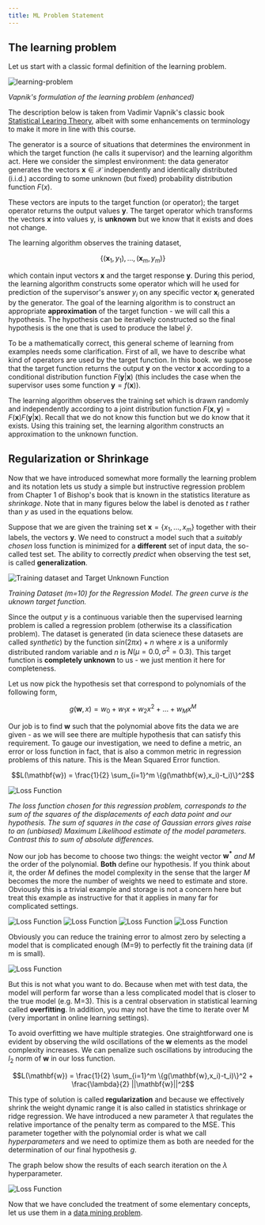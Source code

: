 ```yaml
---
title: ML Problem Statement
---
```


## The learning problem 
Let us start with a classic formal definition of the learning problem.

![learning-problem](images/enhanced-vapnik-learning-problem.svg)

*Vapnik's formulation of the learning problem (enhanced)*

The description below is taken from Vadimir Vapnik's classic book [Statistical Learing Theory](https://www.amazon.com/Statistical-Learning-Theory-Vladimir-Vapnik/dp/0471030031), albeit with some enhancements on terminology to make it more in line with this course. 

The generator is a source of situations that determines the environment in which the target function (he calls it supervisor) and the learning algorithm act.  Here we consider the simplest environment: the data generator generates the vectors $\mathbf{x} \in \mathcal{X}$ independently and identically distributed (i.i.d.) according to some unknown (but fixed) probability distribution function $F(x)$.

These vectors are inputs to the target function (or operator); the target operator returns the output values $\mathbf{y}$. The target operator which transforms the vectors $\mathbf{x}$ into values y,  is **unknown** but we know that it  exists and does not change.

The learning algorithm observes the training dataset,

$$\{ (\mathbf{x}_1, y_1), \dots, (\mathbf{x}_m, y_m) \}$$

which contain input vectors $\mathbf{x}$ and the target response $\mathbf{y}$. During this period, the learning algorithm constructs some operator which will he used for prediction of the supervisor's answer $y_i$ on any specific vector $\mathbf{x}_i$  generated by the generator. The goal of the learning algorithm is  to construct an appropriate **approximation** of the target function - we will call this a hypothesis. The hypothesis can be iteratively constructed so the final hypothesis is the one that is used to produce the label $\hat{y}$. 

To be a mathematically correct, this general scheme of learning from examples needs some clarification. First of all,  we have to describe what kind of operators are used by the target function. In this book. we suppose that the target function returns the output $\mathbf{y}$ on the vector $\mathbf{x}$ according to  a conditional distribution function $F(\mathbf{y} | \mathbf{x})$ (this includes the case when the supervisor uses some function $\mathbf{y} = f(\mathbf{x}))$.

The learning algorithm observes the training set which is drawn randomly and independently according to  a joint distribution function $F(\mathbf{x} , \mathbf{y}) = F(\mathbf{x}) F(\mathbf{y} | \mathbf{x})$. Recall that we do not know this function but we do know that it  exists. Using this training set, the learning algorithm constructs an approximation to the unknown function.

## Regularization or Shrinkage
Now that we have introduced somewhat more formally the learning problem and its notation lets us study a simple but instructive regression problem from Chapter 1 of Bishop's book that is known in the statistics literature as *shrinkage*. Note that in many figures below the label is denoted as $t$ rather than $y$ as used in the equations below.

Suppose that we are given the training set  $\mathbf{x} = \{x_1,...,x_m\}$ together with their labels, the vectors $\mathbf{y}$. We need to construct a model such that a *suitably chosen* loss function is minimized for a **different** set of input data, the so-called test set. The ability to correctly *predict* when observing the test set, is called **generalization**.

![Training dataset and Target Unknown Function](images/Figure1.2.png)

*Training Dataset (m=10) for the Regression Model. The green curve is the uknown target function.*

Since the output $y$ is a continuous variable then the supervised learning problem is called a regression problem (otherwise its a classification problem). The dataset is generated (in data scienece these datasets are called *synthetic*) by the function $sin(2 \pi x) + n$ where $x$ is a uniformly distributed random variable and $n$ is $N(\mu=0.0, \sigma^2=0.3)$. This target function is **completely unknown** to us - we just mention it here for completeness.  

Let us now pick the hypothesis set that correspond to polynomials of the following form,

$$g(\mathbf{w},x) = w_0 + w_1x + w_2 x^2 + ... + w_M x^M$$

Our job is to find $\mathbf{w}$ such that the polynomial above fits the data we are given - as we will see there are multiple hypothesis that can satisfy this requirement. To gauge our investigation, we need to define a metric, an error or loss function in fact, that is also a common metric in regression problems of this nature. This is the Mean Squared Error function. 

$$L(\mathbf{w}) = \frac{1}{2} \sum_{i=1}^m \{g(\mathbf{w},x_i)-t_i)\}^2$$

![Loss Function](images/Figure1.3.png)

*The loss function chosen for this regression problem, corresponds to the sum of the squares of the displacements of each data point and our hypothesis. The sum of squares in the case of Gaussian errors gives raise to an (unbiased) Maximum Likelihood estimate of the model parameters. Contrast this to sum of absolute differences.*

Now our job has become to choose two things: the weight vector $\mathbf{w^*}$ *and* $M$ the order of the polynomial. **Both** define our hypothesis.  If you think about it, the order $M$ defines the model complexity in the sense that the larger $M$ becomes the more the number of weights we need to estimate and store. Obviously this is a trivial example and storage is not a concern here but treat this example as instructive for that it applies in many far for complicated settings. 

![Loss Function](images/Figure1.4a.png)
![Loss Function](images/Figure1.4b.png)
![Loss Function](images/Figure1.4c.png)
![Loss Function](images/Figure1.4d.png)

Obviously you can reduce the training error to almost zero by selecting a model that is complicated enough (M=9) to perfectly fit the training data (if m is small).  

![Loss Function](images/Figure1.5.png)

But this is not what you want to do. Because when met with test data, the model will perform far worse than a less complicated model that is closer to the true model (e.g. M=3). This is a central observation in statistical learning called **overfitting**. In addition, you may not have the time to iterate over M (very important in online learning settings). 

To avoid overfitting we have multiple strategies. One straightforward one is evident by observing the wild oscillations of the $\mathbf{w}$ elements as the model complexity increases. We can penalize such oscillations by introducing the $l_2$ norm of $\mathbf{w}$ in our loss function.

$$L(\mathbf{w}) = \frac{1}{2} \sum_{i=1}^m \{g(\mathbf{w},x_i)-t_i)\}^2 + \frac{\lambda}{2} ||\mathbf{w}||^2$$

This type of solution is called **regularization** and because we effectively shrink the weight dynamic range it is also called in statistics shrinkage or ridge regression. We have introduced a new parameter $\lambda$ that regulates the relative importance of the penalty term as compared to the MSE. This parameter together with the polynomial order is what we call *hyperparameters* and we need to optimize them as both are needed for the determination of our final hypothesis $g$. 

The graph below show the results of each search iteration on the $\lambda$ hyperparameter.

![Loss Function](images/Figure1.8.png)

Now that we have concluded the treatment of some elementary concepts, let us use them in a [data mining problem](../ml-frameworks/zillow-app).